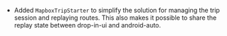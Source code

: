 - Added `MapboxTripStarter` to simplify the solution for managing the trip session and replaying routes. This also makes it possible to share the replay state between drop-in-ui and android-auto.
